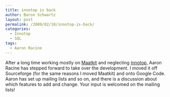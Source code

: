 ```yaml
---
title: innotop is back
author: Baron Schwartz
layout: post
permalink: /2009/02/10/innotop-is-back/
categories:
  - Innotop
  - SQL
tags:
  - Aaron Racine
---
```

After a long time working mostly on [Maatkit][1] and neglecting [innotop][2], Aaron Racine has stepped forward to take over the development. I moved it off Sourceforge (for the same reasons I moved Maatkit) and onto Google Code. Aaron has set up mailing lists and so on, and there is a discussion about which features to add and change. Your input is welcomed on the mailing lists!

 [1]: http://www.maatkit.org/
 [2]: http://code.google.com/p/innotop
